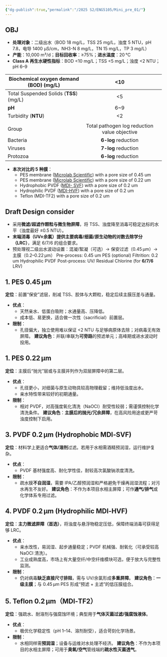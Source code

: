 ```yaml
---
{"dg-publish":true,"permalink":"/2025 S2/ENG5105/Mini_pre_01/"}
---
```


## OBJ
- **处理对象**：二级出水（BOD 18 mg/L，TSS 25 mg/L，浊度 5 NTU，pH 7.8，电导 1400 µS/cm，NH3-N 8 mg/L，TN 15 mg/L，TP 3 mg/L）
- **产能**：10,000 m³/d；**目标回收率**：≥75%；**进水温度**：20 °C
- **Class A 再生水硬性指标**：BOD <10 mg/L；TSS <5 mg/L；浊度 <2 NTU；pH 6–9

| Biochemical oxygen demand (**BOD**) (mg/L) |                     <10                      |     |
| ------------------------------------------ | :------------------------------------------: | --- |
| Total Suspended Solids (**TSS**) (mg/L)    |                      <5                      |     |
| **pH**                                     |                     6~9                      |     |
| Turbidity (**NTU**)                        |                      <2                      |     |
|                                            |                                              |     |
| Group                                      | Total pathogen log reduction value objective |     |
| Bacteria                                   |             **6-log** reduction              |     |
| Viruses                                    |             **7-log** reduction              |     |
| Protozoa                                   |             **6-log** reduction              |     |

- **本次对比的 5 种膜**：
	- PES membrane ([Microlab Scientific](https://www.microlabscientific.com/pes-membrane-product/)) with a pore size of 0.45 um 
	- PES membrane ([Microlab Scientific](https://www.microlabscientific.com/pes-membrane-product/)) with a pore size of 0.22 um
	- Hydrophobic PVDF ([MDI- SVF](https://mdimembrane.com/product/products/transfer-membranes/svf-pvdf-membrane/)) with a pore size of 0.2 um
	- Hydrophilic PVDF ([MDI-HVF](https://mdimembrane.com/product/products/disc-filters/disc-filters-small/pvdf-membrane-disc-filter-type-hvf/)) with a pore size of 0.2 um
	- Teflon (MDI-TF2) with a pore size of 0.2 um

## Draft Design consider
- 采用**微滤/超滤作颗粒与微生物屏障**，将 TSS、浊度降至消毒可稳定达标的水平（浊度最好 ≤0.5 NTU）。
- **末端消毒（UV±余氯）******提供主要病毒/细菌/原生动物的******对数去除学分（LRC）**，满足 6/7/6 的组合要求。
- 预处理视二级出水波动设置：混凝/絮凝（可选）→ 保安过滤（0.45 µm）→ 主膜（0.2–0.22 µm）
Pre-process: 0.45 um PES (optional)
Filtrition: 0.2 um Hydrophilic PVDF
Post-process: UV/ Residual Chlorine (for **6/7/6** LRV)
## 1. PES 0.45 µm

**定位**：前置“保安”滤层，削减 TSS、胶体与大颗粒，稳定后续主膜压差与通量。
- **优点**：
    - 天然亲水、低蛋白吸附；水通量高、压降低。
    - 成本低、易更换，适合做一次性（sacrificial）前置层。
- **限制**：
    - 孔径偏大，独立使用难以保证 <2 NTU 与足够病原体去除；对病毒无有效屏障。 **建议角色**：并联/串联为**可旁路**的预滤单元；高峰期或进水波动时投用。
## 1. PES 0.22 µm

**定位**：主膜后“抛光”层或与主膜并列作为双层屏障中的第二层。
- **优点**：
    - 孔径更小，对细菌与原生动物具较高物理截留；维持低浊度出水。
    - 亲水特性带来较好的初期通量。
- **限制**：
    - 相对 PVDF，对高强度氧化清洗（NaOCl）耐受性较弱；需谨慎控制化学清洗条件。 **建议角色**：**主膜后的抛光/冗余屏障**，在高风险用途或更严苛浊度控制下启用。
## 3. PVDF 0.2 µm (**Hydrophobic** MDI‑SVF)

**定位**：材料学上更适合**气体/溶剂**过滤。若用于水相需酒精预润湿，运行维护复杂。
- **优点**：
    - PVDF 基材强度高、耐化学性佳，耐较高次氯酸钠浓度清洗。
- **限制**：
    - 疏水膜**不自润湿**，需要 IPA/乙醇预润湿和严格避免干燥再润湿流程；对污水再生不友好。 **建议角色**：不作为本项目水相主屏障；可作**通气/排气**或化学体系专用过滤。
## 4. PVDF 0.2 µm (**Hydrophilic** MDI‑HVF)

**定位**：**主力微滤屏障（首选）**，将浊度与悬浮物稳定压低，保障终端消毒可获得足够 LRC。
- **优点**：
    - 亲水改性，易润湿、起步通量稳定；PVDF 机械强、耐氧化（可承受较高 NaOCl 清洗）。
    - 工业成熟度高，市场上有大量空纤/中空纤维模块可选，便于放大与完整性监测。
- **限制**：
    - 仍对病毒**缺乏直接尺寸排阻**，需与 UV/余氯形成**多重屏障**。 **建议角色**：**一级主膜**；与 0.45 µm PES 形成“预滤 + 主滤”的低压膜组合。
## 5. Teflon 0.2 µm（MDI‑TF2）
**定位**：强疏水、耐溶剂与强腐蚀环境；典型用于**气体灭菌过滤/强腐蚀液体**。
- **优点**：
    - 极优化学稳定性（pH 1–14、溶剂耐受），适合苛刻化学场景。
- **限制**：
    - 水相同样需**预润湿**；设备与运维对水处理不经济。 **建议角色**：不作为本项目的水相主屏障；可用于**臭氧/空气**管线端的**疏水性灭菌透气**。

